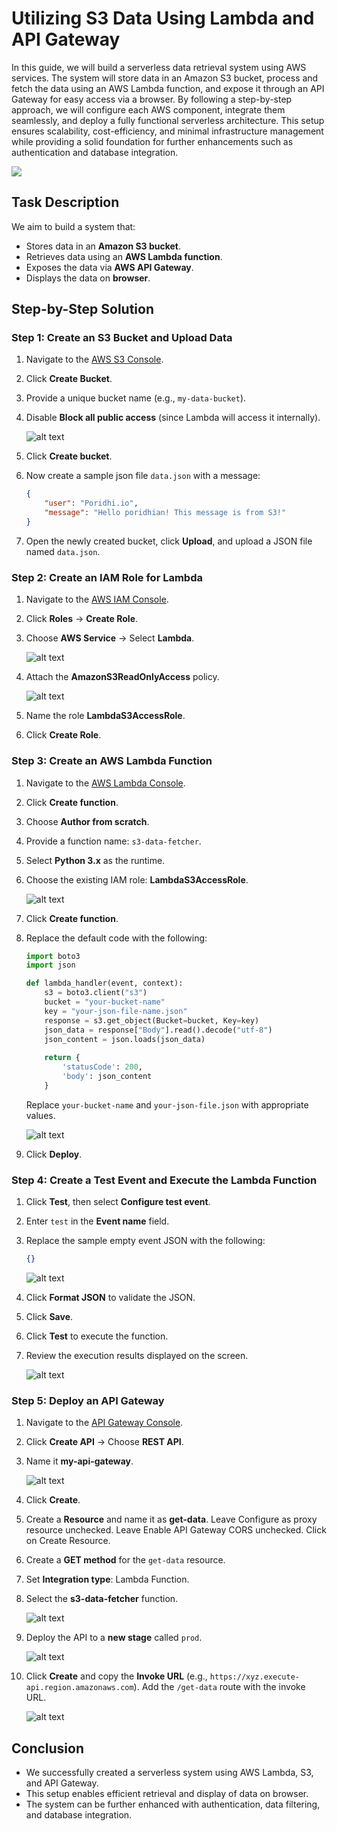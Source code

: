 # **Utilizing S3 Data Using Lambda and API Gateway**

 
In this guide, we will build a serverless data retrieval system using AWS services. The system will store data in an Amazon S3 bucket, process and fetch the data using an AWS Lambda function, and expose it through an API Gateway for easy access via a browser. By following a step-by-step approach, we will configure each AWS component, integrate them seamlessly, and deploy a fully functional serverless architecture. This setup ensures scalability, cost-efficiency, and minimal infrastructure management while providing a solid foundation for further enhancements such as authentication and database integration.

![](./images/1.svg)


## **Task Description**
We aim to build a system that:
- Stores data in an **Amazon S3 bucket**.
- Retrieves data using an **AWS Lambda function**.
- Exposes the data via **AWS API Gateway**.
- Displays the data on **browser**.



## **Step-by-Step Solution**

### **Step 1: Create an S3 Bucket and Upload Data**
1. Navigate to the [AWS S3 Console](https://s3.console.aws.amazon.com/s3/home).
2. Click **Create Bucket**.
3. Provide a unique bucket name (e.g., `my-data-bucket`).
4. Disable **Block all public access** (since Lambda will access it internally).

    ![alt text](./images/image-3.png)

5. Click **Create bucket**.

6. Now create a sample json file `data.json` with a message:
    ```json
    {
        "user": "Poridhi.io",
        "message": "Hello poridhian! This message is from S3!"
    }
    ```


6. Open the newly created bucket, click **Upload**, and upload a JSON file named `data.json`.   


### **Step 2: Create an IAM Role for Lambda**
1. Navigate to the [AWS IAM Console](https://console.aws.amazon.com/iam/home).
2. Click **Roles** → **Create Role**.
3. Choose **AWS Service** → Select **Lambda**.

    ![alt text](./images/image-5.png)

4. Attach the **AmazonS3ReadOnlyAccess** policy.

    ![alt text](./images/image-4.png)

5. Name the role **LambdaS3AccessRole**.
6. Click **Create Role**.



### **Step 3: Create an AWS Lambda Function**
1. Navigate to the [AWS Lambda Console](https://console.aws.amazon.com/lambda/home).
2. Click **Create function**.
3. Choose **Author from scratch**.
4. Provide a function name: `s3-data-fetcher`.
5. Select **Python 3.x** as the runtime.
6. Choose the existing IAM role: **LambdaS3AccessRole**.

    ![alt text](./images/image-6.png)

7. Click **Create function**.
8. Replace the default code with the following:
    ```python
    import boto3
    import json

    def lambda_handler(event, context):
        s3 = boto3.client("s3")
        bucket = "your-bucket-name"
        key = "your-json-file-name.json"
        response = s3.get_object(Bucket=bucket, Key=key)
        json_data = response["Body"].read().decode("utf-8")
        json_content = json.loads(json_data)
        
        return {
            'statusCode': 200,
            'body': json_content
        }
    ```
    Replace `your-bucket-name` and `your-json-file.json` with appropriate values.

    ![alt text](./images/image-7.png)

9. Click **Deploy**.


### Step 4: Create a Test Event and Execute the Lambda Function
1. Click **Test**, then select **Configure test event**.
2. Enter `test` in the **Event name** field.
3. Replace the sample empty event JSON with the following:

    ```json
    {}
    ```

    ![alt text](image.png)

4. Click **Format JSON** to validate the JSON.
5. Click **Save**.
6. Click **Test** to execute the function.
7. Review the execution results displayed on the screen.

    ![alt text](./images/image-1.png)



### **Step 5: Deploy an API Gateway**
1. Navigate to the [API Gateway Console](https://console.aws.amazon.com/apigateway/home).
2. Click **Create API** → Choose **REST API**.
3. Name it **my-api-gateway**.

    ![alt text](./images/image-2.png)

4. Click **Create**.

5. Create a **Resource** and name it as **get-data**. Leave Configure as proxy resource unchecked. Leave Enable API Gateway CORS unchecked. Click on Create Resource.

6. Create a **GET method** for the `get-data` resource.
7. Set **Integration type**: Lambda Function.

9. Select the **s3-data-fetcher** function.

    ![alt text](./images/image-8.png)

10. Deploy the API to a **new stage** called `prod`.

    ![alt text](./images/image-9.png)

8. Click **Create** and copy the **Invoke URL** (e.g., `https://xyz.execute-api.region.amazonaws.com`). Add the `/get-data` route with the invoke URL. 

    ![alt text](./images/image-10.png)



## **Conclusion**
- We successfully created a serverless system using AWS Lambda, S3, and API Gateway.
- This setup enables efficient retrieval and display of data on browser.
- The system can be further enhanced with authentication, data filtering, and database integration.


